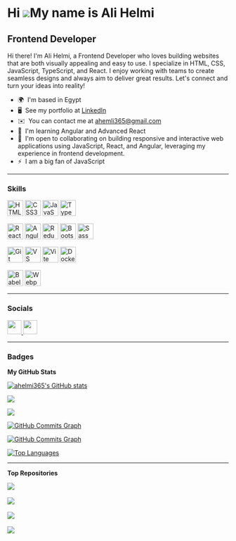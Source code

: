 # Hi ![](https://user-images.githubusercontent.com/18350557/176309783-0785949b-9127-417c-8b55-ab5a4333674e.gif)My name is Ali Helmi

## Frontend Developer

Hi there! I'm Ali Helmi, a Frontend Developer who loves building websites that are both visually appealing and easy to use. I specialize in HTML, CSS, JavaScript, TypeScript, and React. I enjoy working with teams to create seamless designs and always aim to deliver great results. Let's connect and turn your ideas into reality!

- 🌍  I'm based in Egypt
- 🖥️  See my portfolio at [LinkedIn](http://www.linkedin.com/in/alihelmi/)
- ✉️  You can contact me at [ahemli365@gmail.com](mailto:ahemli365@gmail.com)
- 🧠  I'm learning Angular and Advanced React
- 🤝  I'm open to collaborating on building responsive and interactive web applications using JavaScript, React, and Angular, leveraging my experience in frontend development.
- ⚡  I am a big fan of JavaScript
<hr/>

### Skills

<p align="left">
<a href="https://developer.mozilla.org/en-US/docs/Glossary/HTML5" target="_blank" rel="noreferrer"><img src="https://raw.githubusercontent.com/danielcranney/readme-generator/main/public/icons/skills/html5-colored.svg" width="36" height="36" alt="HTML5" /></a> <a href="https://www.w3.org/TR/CSS/#css" target="_blank" rel="noreferrer"><img src="https://raw.githubusercontent.com/danielcranney/readme-generator/main/public/icons/skills/css3-colored.svg" width="36" height="36" alt="CSS3" /></a> <a href="https://developer.mozilla.org/en-US/docs/Web/JavaScript" target="_blank" rel="noreferrer"><img src="https://raw.githubusercontent.com/danielcranney/readme-generator/main/public/icons/skills/javascript-colored.svg" width="36" height="36" alt="JavaScript" /></a> <a href="https://www.typescriptlang.org/" target="_blank" rel="noreferrer"><img src="https://raw.githubusercontent.com/danielcranney/readme-generator/main/public/icons/skills/typescript-colored.svg" width="36" height="36" alt="TypeScript" /></a></p>
<p align="left">
<a href="https://reactjs.org/" target="_blank" rel="noreferrer"><img src="https://raw.githubusercontent.com/danielcranney/readme-generator/main/public/icons/skills/react-colored.svg" width="36" height="36" alt="React" /></a> <a href="https://angular.io/" target="_blank" rel="noreferrer"><img src="https://raw.githubusercontent.com/danielcranney/readme-generator/main/public/icons/skills/angularjs-colored.svg" width="36" height="36" alt="Angular" /></a> <a href="https://redux.js.org/" target="_blank" rel="noreferrer"><img src="https://raw.githubusercontent.com/danielcranney/readme-generator/main/public/icons/skills/redux-colored.svg" width="36" height="36" alt="Redux" /></a> <a href="https://getbootstrap.com/" target="_blank" rel="noreferrer"><img src="https://raw.githubusercontent.com/danielcranney/readme-generator/main/public/icons/skills/bootstrap-colored.svg" width="36" height="36" alt="Bootstrap" /></a> <a href="https://sass-lang.com/" target="_blank" rel="noreferrer"><img src="https://raw.githubusercontent.com/danielcranney/readme-generator/main/public/icons/skills/sass-colored.svg" width="36" height="36" alt="Sass" /></a>
</p>
<p align="left">
<a href="https://git-scm.com/" target="_blank" rel="noreferrer"><img src="https://raw.githubusercontent.com/danielcranney/readme-generator/main/public/icons/skills/git-colored.svg" width="36" height="36" alt="Git" /></a> <a href="https://code.visualstudio.com/" target="_blank" rel="noreferrer"><img src="https://raw.githubusercontent.com/danielcranney/readme-generator/main/public/icons/skills/visualstudiocode.svg" width="36" height="36" alt="VS Code" /></a> <a href="https://vitejs.dev/" target="_blank" rel="noreferrer"><img src="https://raw.githubusercontent.com/danielcranney/readme-generator/main/public/icons/skills/vite-colored.svg" width="36" height="36" alt="Vite" /></a> <a href="https://www.docker.com/" target="_blank" rel="noreferrer"><img src="https://raw.githubusercontent.com/danielcranney/readme-generator/main/public/icons/skills/docker-colored.svg" width="36" height="36" alt="Docker" /></a>
</p>
<p align="left">
<a href="https://babeljs.io/" target="_blank" rel="noreferrer"><img src="https://babeljs.io/img/babel.svg" height="36" alt="Babel" /></a> <a href="https://webpack.js.org/" target="_blank" rel="noreferrer"><img src="https://webpack.js.org/site-logo.c0e60df418e04f58.svg" width="" height="36" alt="Webpack" /></a>

</p>
<hr/>

### Socials

<p align="left"> <a href="https://www.github.com/ahelmi365" target="_blank" rel="noreferrer"> <picture> <source media="(prefers-color-scheme: dark)" srcset="https://raw.githubusercontent.com/danielcranney/readme-generator/main/public/icons/socials/github-dark.svg" /> <source media="(prefers-color-scheme: light)" srcset="https://raw.githubusercontent.com/danielcranney/readme-generator/main/public/icons/socials/github.svg" /> <img src="https://raw.githubusercontent.com/danielcranney/readme-generator/main/public/icons/socials/github.svg" width="32" height="32" /> </picture> </a> <a href="https://www.linkedin.com/in/alihelmi" target="_blank" rel="noreferrer"> <picture> <source media="(prefers-color-scheme: dark)" srcset="https://raw.githubusercontent.com/danielcranney/readme-generator/main/public/icons/socials/linkedin-dark.svg" /> <source media="(prefers-color-scheme: light)" srcset="https://raw.githubusercontent.com/danielcranney/readme-generator/main/public/icons/socials/linkedin.svg" /> <img src="https://raw.githubusercontent.com/danielcranney/readme-generator/main/public/icons/socials/linkedin.svg" width="32" height="32" /> </picture> </a></p>

<hr/>

### Badges

<b>My GitHub Stats</b>

<a href="http://www.github.com/ahelmi365"><img src="https://github-readme-stats.vercel.app/api?username=ahelmi365&show_icons=true&hide=&count_private=true&title_color=0891b2&text_color=ffffff&icon_color=0891b2&bg_color=1c1917&hide_border=true&show_icons=true" alt="ahelmi365's GitHub stats" /></a>

<a href="http://www.github.com/ahelmi365"><img src="https://github-readme-streak-stats.herokuapp.com/?user=ahelmi365&stroke=ffffff&background=1c1917&ring=0891b2&fire=0891b2&currStreakNum=ffffff&currStreakLabel=0891b2&sideNums=ffffff&sideLabels=ffffff&dates=ffffff&hide_border=true" /></a>

<!-- commits -->
<!--
<a href="http://www.github.com/ahelmi365"><img src="https://github-readme-activity-graph.cyclic.app/graph?username=ahelmi365&bg_color=1c1917&color=ffffff&line=0891b2&point=ffffff&area_color=1c1917&area=true&hide_border=true&custom_title=GitHub%20Commits%20Graph" alt="GitHub Commits Graph" /></a> -->

<img src="https://github-readme-activity-graph.vercel.app/graph?username=ahelmi365&bg_color=1c1917&title_color=0891b2&point=ffffff&area_color=1c1917&area=true&hide_border=true"/>

<a href="http://www.github.com/ahelmi365" align="left"><img src="https://github-readme-activity-graph.vercel.app/graph?username=ahelmi365&bg_color=1c1917&title_color=0891b2&color=ffffff&line=0891b2&point=ffffff&area_color=1c1917&area=true&hide_border=true&custom_title=Ali Helmi's GitHub%20Commits%20Graph" alt="GitHub Commits Graph" /></a>

<a href="http://www.github.com/ahelmi365" align="left"><img src="https://github-readme-activity-graph.vercel.app/graph?username=ahelmi365&bg_color=1c1917&title_color=0891b2&color=ffffff&line=0891b2&point=ffffff&area_color=1c1917&area=true&hide_border=true&custom_title=Ali Helmi's GitHub%20Commits%20Graph" alt="GitHub Commits Graph" /></a>

<!-- top kanguages -->

<a href="https://github.com/ahelmi365" align="left"><img src="https://github-readme-stats.vercel.app/api/top-langs/?username=ahelmi365&langs_count=7&title_color=0891b2&text_color=ffffff&icon_color=0891b2&bg_color=1c1917&hide_border=true&locale=en&custom_title=Top%20%Languages" alt="Top Languages" /></a>

<hr/>

<b>Top Repositories</b>

<div width="100%"  class="repos-container" style = "display:flex; gap:1rem; flex-wrap:wrap; justify-content:flex-start;">
   <div class="repo-box" style="box-sizing: border-box; flex: 1 1 48%; max-width:300px;">
        <a href="https://github.com/ahelmi365/chakra-ui-react">
            <img src="https://github-readme-stats.vercel.app/api/pin/?username=ahelmi365&repo=chakra-ui-react&title_color=0891b2&text_color=ffffff&icon_color=0891b2&bg_color=1c1917&hide_border=true&locale=en" />
        </a>
    </div><br/>
   <div class="repo-box"style="box-sizing: border-box; flex: 1 1 48%; max-width:300px;">
        <a href="https://github.com/ahelmi365/iEat-App" >
            <img  src="https://github-readme-stats.vercel.app/api/pin/?username=ahelmi365&repo=iEat-App&title_color=0891b2&text_color=ffffff&icon_color=0891b2&bg_color=1c1917&hide_border=true&locale=en" />
        </a>
    </div><br/>
  <div class="repo-box"style="box-sizing: border-box; flex: 1 1 48%; max-width:300px;">
        <a href="https://github.com/ahelmi365/tinymce-text-editor-react">
            <img src="https://github-readme-stats.vercel.app/api/pin/?username=ahelmi365&repo=tinymce-text-editor-react&title_color=0891b2&text_color=ffffff&icon_color=0891b2&bg_color=1c1917&hide_border=true&locale=en" />
        </a>
    </div><br/>
    <div class="repo-box"style="box-sizing: border-box; flex: 1 1 48%; max-width:300px;">
        <a href="https://github.com/ahelmi365/javascript-and-react-paterns" >
            <img  src="https://github-readme-stats.vercel.app/api/pin/?username=ahelmi365&repo=javascript-and-react-paterns&title_color=0891b2&text_color=ffffff&icon_color=0891b2&bg_color=1c1917&hide_border=true&locale=en" />
        </a>
    </div>
</div>
